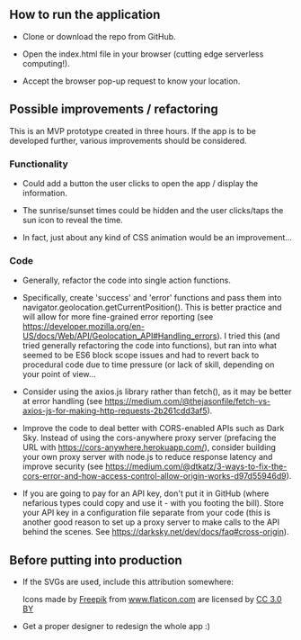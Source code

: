 ## How to run the application
* Clone or download the repo from GitHub.

* Open the index.html file in your browser (cutting edge serverless computing!).

* Accept the browser pop-up request to know your location.

## Possible improvements / refactoring
This is an MVP prototype created in three hours. If the app is to be developed further, various improvements should be considered.

### Functionality
* Could add a button the user clicks to open the app / display the information.

* The sunrise/sunset times could be hidden and the user clicks/taps the sun icon to reveal the time.

* In fact, just about any kind of CSS animation would be an improvement...

### Code
* Generally, refactor the code into single action functions.

* Specifically, create 'success' and 'error' functions and pass them into navigator.geolocation.getCurrentPosition(). This is better practice and will allow for more fine-grained error reporting (see https://developer.mozilla.org/en-US/docs/Web/API/Geolocation_API#Handling_errors). I tried this (and tried generally refactoring the code into functions), but ran into what seemed to be ES6 block scope issues and had to revert back to procedural code due to time pressure (or lack of skill, depending on your point of view...

* Consider using the axios.js library rather than fetch(), as it may be better at error handling (see https://medium.com/@thejasonfile/fetch-vs-axios-js-for-making-http-requests-2b261cdd3af5).

* Improve the code to deal better with CORS-enabled APIs such as Dark Sky. Instead of using the cors-anywhere proxy server (prefacing the URL with https://cors-anywhere.herokuapp.com/), consider building your own proxy server with node.js to reduce response latency and improve security (see https://medium.com/@dtkatz/3-ways-to-fix-the-cors-error-and-how-access-control-allow-origin-works-d97d55946d9).

* If you are going to pay for an API key, don't put it in GitHub (where nefarious types could copy and use it - with you footing the bill). Store your API key in a configuration file separate from your code (this is another good reason to set up a proxy server to make calls to the API behind the scenes. See https://darksky.net/dev/docs/faq#cross-origin).

## Before putting into production
* If the SVGs are used, include this attribution somewhere: <div>Icons made by <a href="https://www.flaticon.com/authors/freepik" title="Freepik">Freepik</a> from <a href="https://www.flaticon.com/" title="Flaticon">www.flaticon.com</a> are licensed by <a href="http://creativecommons.org/licenses/by/3.0/" title="Creative Commons BY 3.0" target="_blank">CC 3.0 BY</a></div>

* Get a proper designer to redesign the whole app :)
